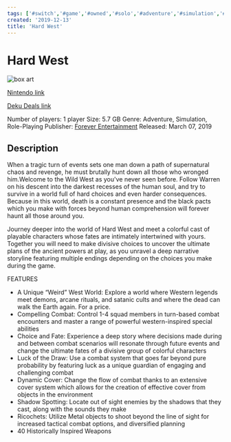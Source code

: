 ```yaml
---
tags: ['#switch','#game','#owned','#solo','#adventure','#simulation','#role-playing']
created: '2019-12-13'
title: 'Hard West'
---
```

# Hard West

![box art](https://assets.nintendo.com/image/upload/c_pad,f_auto,h_613,q_auto,w_1089/ncom/en_US/games/switch/h/hard-west-switch/hero?v=2021042918)

[Nintendo link](https://www.nintendo.com/games/detail/hard-west-switch/)

[Deku Deals link](https://www.dekudeals.com/items/hard-west)

Number of players: 1 player
Size: 5.7 GB
Genre: Adventure, Simulation, Role-Playing
Publisher: [Forever Entertainment](https://www.dekudeals.com/games?include[collection]=true&filter[publisher]=Forever+Entertainment)
Released: March 07, 2019

## Description

When a tragic turn of events sets one man down a path of supernatural chaos and revenge, he must brutally hunt down all those who wronged him.Welcome to the Wild West as you've never seen before. Follow Warren on his descent into the darkest recesses of the human soul, and try to survive in a world full of hard choices and even harder consequences. Because in this world, death is a constant presence and the black pacts which you make with forces beyond human comprehension will forever haunt all those around you. 

Journey deeper into the world of Hard West and meet a colorful cast of playable characters whose fates are intimately intertwined with yours. Together you will need to make divisive choices to uncover the ultimate plans of the ancient powers at play, as you unravel a deep narrative storyline featuring multiple endings depending on the choices you make during the game.

FEATURES
- A Unique “Weird” West World: Explore a world where Western legends meet demons, arcane rituals, and satanic cults and where the dead can walk the Earth again. For a price. 
- Compelling Combat: Control 1-4 squad members in turn-based combat encounters and master a range of powerful western-inspired special abilities
- Choice and Fate: Experience a deep story where decisions made during and between combat scenarios will resonate through future events and change the ultimate fates of a divisive group of colorful characters
- Luck of the Draw: Use a combat system that goes far beyond pure probability by featuring luck as a unique guardian of engaging and challenging combat
- Dynamic Cover: Change the flow of combat thanks to an extensive cover system which allows for the creation of effective cover from objects in the environment
- Shadow Spotting: Locate out of sight enemies by the shadows that they cast, along with the sounds they make
- Ricochets: Utilize Metal objects to shoot beyond the line of sight for increased tactical combat options, and diversified planning
- 40 Historically Inspired Weapons
